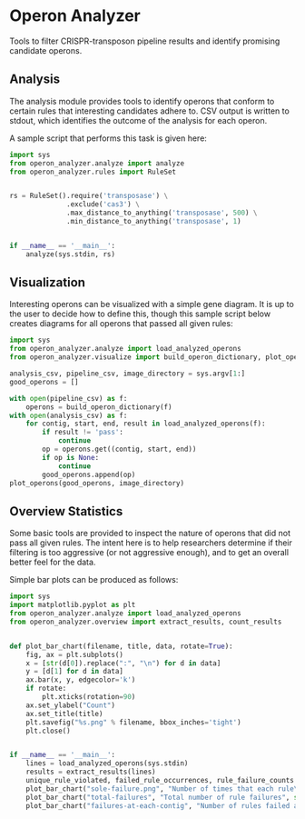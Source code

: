 # Operon Analyzer

Tools to filter CRISPR-transposon pipeline results and identify promising candidate operons.

## Analysis

The analysis module provides tools to identify operons that conform to certain rules that interesting candidates adhere to. CSV output is written to stdout, which identifies the outcome of the analysis for each operon.

A sample script that performs this task is given here:

```python
import sys
from operon_analyzer.analyze import analyze
from operon_analyzer.rules import RuleSet


rs = RuleSet().require('transposase') \
              .exclude('cas3') \
              .max_distance_to_anything('transposase', 500) \
              .min_distance_to_anything('transposase', 1)


if __name__ == '__main__':
    analyze(sys.stdin, rs)
```

## Visualization

Interesting operons can be visualized with a simple gene diagram. It is up to the user to decide how to define this, though this sample script below creates diagrams for all operons that passed all given rules:

```python
import sys
from operon_analyzer.analyze import load_analyzed_operons
from operon_analyzer.visualize import build_operon_dictionary, plot_operons

analysis_csv, pipeline_csv, image_directory = sys.argv[1:]
good_operons = []

with open(pipeline_csv) as f:
    operons = build_operon_dictionary(f)
with open(analysis_csv) as f:
    for contig, start, end, result in load_analyzed_operons(f):
        if result != 'pass':
            continue
        op = operons.get((contig, start, end))
        if op is None:
            continue
        good_operons.append(op)
plot_operons(good_operons, image_directory)
```

## Overview Statistics

Some basic tools are provided to inspect the nature of operons that did not pass all given rules. The intent here is to help researchers determine if their filtering is too aggressive (or not aggressive enough), and to get an overall better feel for the data.

Simple bar plots can be produced as follows:

```python
import sys
import matplotlib.pyplot as plt
from operon_analyzer.analyze import load_analyzed_operons
from operon_analyzer.overview import extract_results, count_results


def plot_bar_chart(filename, title, data, rotate=True):
    fig, ax = plt.subplots()
    x = [str(d[0]).replace(":", "\n") for d in data]
    y = [d[1] for d in data]
    ax.bar(x, y, edgecolor='k')
    if rotate:
        plt.xticks(rotation=90)
    ax.set_ylabel("Count")
    ax.set_title(title)
    plt.savefig("%s.png" % filename, bbox_inches='tight')
    plt.close()


if __name__ == '__main__':
    lines = load_analyzed_operons(sys.stdin)
    results = extract_results(lines)
    unique_rule_violated, failed_rule_occurrences, rule_failure_counts = count_results(results)
    plot_bar_chart("sole-failure.png", "Number of times that each rule\nwas the only one that failed", sorted(unique_rule_violated.items()))
    plot_bar_chart("total-failures", "Total number of rule failures", sorted(failed_rule_occurrences.items()))
    plot_bar_chart("failures-at-each-contig", "Number of rules failed at each contig", sorted(rule_failure_counts.items()), rotate=False)
```

